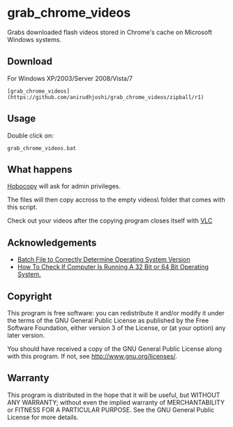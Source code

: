 grab_chrome_videos
========

Grabs downloaded flash videos stored in Chrome's cache on Microsoft Windows systems.

Download
--------

For Windows XP/2003/Server 2008/Vista/7

	[grab_chrome_videos](https://github.com/anirudhjoshi/grab_chrome_videos/zipball/r1)

Usage
-----

Double click on:
	
	grab_chrome_videos.bat
	
What happens
------------
	
[Hobocopy](https://github.com/candera/hobocopy) will ask for admin privileges.

The files will then copy accross to the empty videos\ folder that comes with this script.

Check out your videos after the copying program closes itself with [VLC](http://www.videolan.org/vlc/)

Acknowledgements
----------------

* [Batch File to Correctly Determine Operating System Version](http://malektips.com/xp_dos_0025.html)
* [How To Check If Computer Is Running A 32 Bit or 64 Bit Operating System.](http://support.microsoft.com/kb/556009)

Copyright
---------

This program is free software: you can redistribute it and/or modify it under the terms of the GNU General Public License as published by the Free Software Foundation, either version 3 of the License, or (at your option) any later version.

You should have received a copy of the GNU General Public License along with this program. If not, see http://www.gnu.org/licenses/.

Warranty
--------

This program is distributed in the hope that it will be useful, but WITHOUT ANY WARRANTY; without even the implied warranty of MERCHANTABILITY or FITNESS FOR A PARTICULAR PURPOSE. See the GNU General Public License for more details.